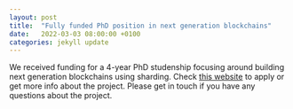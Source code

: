 ```yaml
---
layout: post
title:  "Fully funded PhD position in next generation blockchains"
date:   2022-03-03 08:00:00 +0100
categories: jekyll update
---
```


We received funding for a 4-year PhD studenship focusing around building next generation blockchains using sharding. Check [this website](https://www.city.ac.uk/prospective-students/finance/funding/next-generation-blockchains-studentship) to apply or get more info about the project. Please get in touch if you have any questions about the project. 
